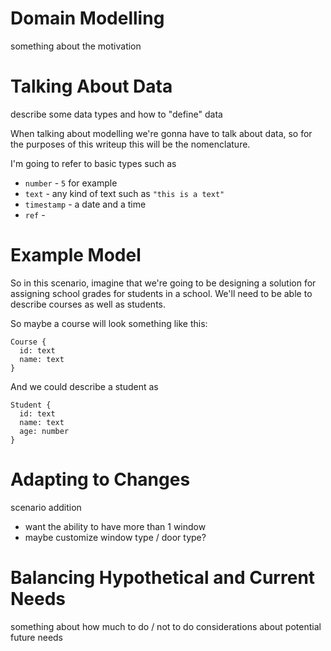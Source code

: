 # Domain Modelling

something about the motivation

# Talking About Data

describe some data types and how to "define" data

When talking about modelling we're gonna have to talk about data, so for the purposes of this writeup this will be the nomenclature.

I'm going to refer to basic types such as 

- `number` - `5` for example
- `text` - any kind of text such as `"this is a text"`
- `timestamp` - a date and a time
- `ref` - 

# Example Model

So in this scenario, imagine that we're going to be designing a solution for assigning school grades for students in a school.
We'll need to be able to describe courses as well as students.

So maybe a course will look something like this:
```gql
Course {
  id: text
  name: text
}
```

And we could describe a student as
```gql
Student {
  id: text
  name: text
  age: number
}
```

# Adapting to Changes

scenario addition
- want the ability to have more than 1 window
- maybe customize window type / door type?

# Balancing Hypothetical and Current Needs

something about how much to do / not to do considerations about potential future needs
